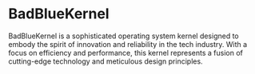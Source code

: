 # BadBlueKernel
BadBlueKernel is a sophisticated operating system kernel designed to embody the spirit of innovation and reliability in the tech industry. With a focus on efficiency and performance, this kernel represents a fusion of cutting-edge technology and meticulous design principles.
